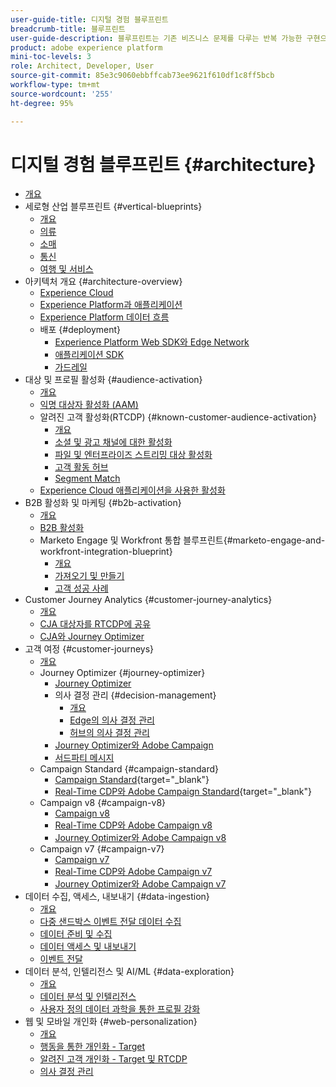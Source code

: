 ```yaml
---
user-guide-title: 디지털 경험 블루프린트
breadcrumb-title: 블루프린트
user-guide-description: 블루프린트는 기존 비즈니스 문제를 다루는 반복 가능한 구현으로 아키텍처 다이어그램, 기술적 고려 사항 및 관련 설명서 링크 등을 포함하고 있습니다.
product: adobe experience platform
mini-toc-levels: 3
role: Architect, Developer, User
source-git-commit: 85e3c9060ebbffcab73ee9621f610df1c8ff5bcb
workflow-type: tm+mt
source-wordcount: '255'
ht-degree: 95%

---
```



# 디지털 경험 블루프린트 {#architecture}

+ [개요](/help/blueprints/overview.md)
+ 세로형 산업 블루프린트 {#vertical-blueprints}
   + [개요](/help/blueprints/vertical-blueprints/overview.md)
   + [의류](/help/blueprints/vertical-blueprints/apparel.md)
   + [소매](/help/blueprints/vertical-blueprints/retail.md)
   + [통신](/help/blueprints/vertical-blueprints/telecommunications.md)
   + [여행 및 서비스](/help/blueprints/vertical-blueprints/travel-hospitality.md)
+ 아키텍처 개요 {#architecture-overview}
   + [Experience Cloud](/help/blueprints/experience-platform/experience-cloud.md)
   + [Experience Platform과 애플리케이션](/help/blueprints/experience-platform/platform-applications.md)
   + [Experience Platform 데이터 흐름](/help/blueprints/experience-platform/platform-data-flow.md)
   + 배포 {#deployment}
      + [Experience Platform Web SDK와 Edge Network](/help/blueprints/experience-platform/deployment/websdk.md)
      + [애플리케이션 SDK](/help/blueprints/experience-platform/deployment/appsdk.md)
      + [가드레일](/help/blueprints/experience-platform/deployment/guardrails.md)
+ 대상 및 프로필 활성화 {#audience-activation}
   + [개요](/help/blueprints/audience-activation/overview.md)
   + [익명 대상자 활성화            (AAM)](/help/blueprints/audience-activation/anonymous.md)
   + 알려진 고객 활성화(RTCDP) {#known-customer-audience-activation}
      + [개요](/help/blueprints/audience-activation/known.md)
      + [소셜 및 광고 채널에 대한 활성화 ](/help/blueprints/audience-activation/advertising-activation.md)
      + [파일 및 엔터프라이즈 스트리밍 대상 활성화](/help/blueprints/audience-activation/enterprise-destinations.md)
      + [고객 활동 허브 ](/help/blueprints/audience-activation/customer-activity.md)
      + [Segment Match](/help/blueprints/audience-activation/segment-match.md)
   + [Experience Cloud 애플리케이션을 사용한 활성화](/help/blueprints/audience-activation/platform-and-applications.md)
+ B2B 활성화 및 마케팅 {#b2b-activation}
   + [개요](/help/blueprints/b2b/overview.md)
   + [B2B 활성화](/help/blueprints/b2b/b2bactivation.md)
   + Marketo Engage 및 Workfront 통합 블루프린트{#marketo-engage-and-workfront-integration-blueprint}
      + [개요](/help/blueprints/b2b/marketo-engage-and-workfront-integration-blueprint/overview.md)
      + [가져오기 및 만들기](/help/blueprints/b2b/marketo-engage-and-workfront-integration-blueprint/intake-and-create.md)
      + [고객 성공 사례](/help/blueprints/b2b/marketo-engage-and-workfront-integration-blueprint/customer-success-stories.md)
+ Customer Journey Analytics {#customer-journey-analytics}
   + [개요](/help/blueprints/customer-journey-analytics/overview.md)
   + [CJA 대상자를 RTCDP에 공유](/help/blueprints/customer-journey-analytics/cja-rtcdp.md)
   + [CJA와 Journey Optimizer](/help/blueprints/customer-journey-analytics/cja-ajo.md)
+ 고객 여정 {#customer-journeys}
   + [개요](/help/blueprints/customer-journeys/overview.md)
   + Journey Optimizer {#journey-optimizer}
      + [Journey Optimizer](/help/blueprints/customer-journeys/journey-optimizer.md)
      + 의사 결정 관리 {#decision-management}
         + [개요](/help/blueprints/customer-journeys/decision_management/decision-management-overview.md)
         + [Edge의 의사 결정 관리](/help/blueprints/customer-journeys/decision_management/decision-management-edge.md)
         + [허브의 의사 결정 관리](/help/blueprints/customer-journeys/decision_management/decision-management-hub.md)
      + [Journey Optimizer와 Adobe Campaign  ](/help/blueprints/customer-journeys/ajo-and-campaign.md)
      + [서드파티 메시지](/help/blueprints/customer-journeys/3rd-party-messaging.md)
   + Campaign Standard {#campaign-standard}
      + [Campaign Standard](https://experienceleague.adobe.com/docs/campaign-standard.html?lang=ko){target="_blank"}
      + [Real-Time CDP와 Adobe Campaign Standard](https://experienceleague.adobe.com/docs/campaign-standard/using/integrating-with-adobe-cloud/adobe-experience-platform/aep-sources-destinations/get-started-sources-destinations.html?lang=ko){target="_blank"}
   + Campaign v8 {#campaign-v8}
      + [Campaign v8](/help/blueprints/customer-journeys/campaign-v8.md)
      + [Real-Time CDP와 Adobe Campaign v8](/help/blueprints/customer-journeys/rtcdp-and-campaign-v8.md)
      + [Journey Optimizer와 Adobe Campaign v8](/help/blueprints/customer-journeys/ajo-and-campaign-v8.md)
   + Campaign v7 {#campaign-v7}
      + [Campaign v7](/help/blueprints/customer-journeys/campaign-v7.md)
      + [Real-Time CDP와 Adobe Campaign          v7](/help/blueprints/customer-journeys/rtcdp-and-campaign.md)
      + [Journey Optimizer와 Adobe Campaign v7](/help/blueprints/customer-journeys/ajo-and-campaign-v7.md)
+ 데이터 수집, 액세스, 내보내기 {#data-ingestion}
   + [개요](/help/blueprints/data-ingestion/overview.md)
   + [다중 샌드박스 이벤트 전달 데이터 수집](/help/blueprints/data-ingestion/multi-sandbox-event-forwarding.md)
   + [데이터 준비 및 수집 ](/help/blueprints/data-ingestion/ingestion.md)
   + [데이터 액세스 및 내보내기](/help/blueprints/data-ingestion/egress.md)
   + [이벤트 전달](/help/blueprints/data-ingestion/server-side-collection.md)
+ 데이터 분석, 인텔리전스 및 AI/ML {#data-exploration}
   + [개요](/help/blueprints/data-insights/overview.md)
   + [데이터 분석 및 인텔리전스](/help/blueprints/data-insights/analysis.md)
   + [사용자 정의 데이터 과학을 통한 프로필 강화 ](/help/blueprints/data-insights/data-science.md)
+ 웹 및 모바일 개인화 {#web-personalization}
   + [개요](/help/blueprints/web-personalization/overview.md)
   + [행동을 통한 개인화            - Target](/help/blueprints/web-personalization/behavioral.md)
   + [알려진 고객 개인화 - Target 및 RTCDP](/help/blueprints/web-personalization/known-personalization.md)
   + [의사 결정 관리](/help/blueprints/web-personalization/decision-management-edge.md)